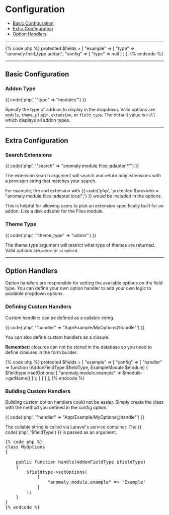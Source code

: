 # Configuration

- [Basic Configuration](#basic)
- [Extra Configuration](#extra)
- [Option Handlers](#handlers)

<hr>

{% code php %}
protected $fields = [
    "example" => [
        "type"   => "anomaly.field_type.addon",
        "config" => [
            "type" => null
        ]
    ]
];
{% endcode %}

<hr>

<a name="basic"></a>
## Basic Configuration

### Addon Type

{{ code('php', '"type" => "modules"') }}

Specify the type of addons to display in the dropdown. Valid options are `module`, `theme`, `plugin`, `extension`, or `field_type`. The default value is `null` which displays all addon types.

<hr>

<a name="extra"></a>
## Extra Configuration

### Search Extensions

{{ code('php', '"search" => "anomaly.module.files::adapter.*"') }}

The extension search argument will search and return only extensions with a provision string that matches your search.

For example, the and extension with {{ code('php', 'protected $provides = "anomaly.module.files::adapter.local";') }} *would* be included in the options.

This is helpful for allowing users to pick an extension specifically built for an addon. Like a disk adapter for the Files module. 

### Theme Type

{{ code('php', '"theme_type" => "admin"') }}

The theme type argument will restrict what type of themes are returned. Valid options are `admin` or `standard`.

<hr>

<a name="handlers"></a>
## Option Handlers

Option handlers are responsible for setting the available options on the field type. You can define your own option handler to add your own logic to available dropdown options.

### Defining Custom Handlers

Custom handlers can be defined as a callable string.

{{ code('php', '"handler" => "App/Example/MyOptions@handle"') }}

You can also define custom handlers as a closure.

**Remember:** closures can not be stored in the database so you need to define closures in the form builder.

{% code php %}
protected $fields = [
    "example" => [
        "config" => [
            "handler" => function (AddonFieldType $fieldType, ExampleModule $module) {
                $fieldtype->setOptions(
                    [
                        "anomaly.module.example" => $module->getName()
                    ]
                );
            }
        ]
    ]
];
{% endcode %} 

### Building Custom Handlers

Building custom option handlers could not be easier. Simply create the class with the method you defined in the config option.

{{ code('php', '"handler" => "App/Example/MyOptions@handle"') }}

The callable string is called via Laravel's service container. The {{ code('php', '$fieldType') }} is passed as an argument.

<pre>
{% code php %}
class MyOptions
{

    public function handle(AddonFieldType $fieldType)
    {
        $fieldtype->setOptions(
            [
                "anomaly.module.example" => 'Example'
            ]
        );
    }
}
{% endcode %}
</pre>